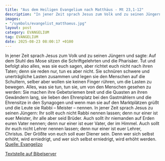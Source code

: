 ```yaml
---
title: "Aus dem Heiligen Evangelium nach Matthäus - Mt 23,1-12"
description: "In jener Zeit sprach Jesus zum Volk und zu seinen Jüngern und sagte: Auf dem Stuhl des Mose sitzen die Schriftgelehrten und die Pharisäer. Tut und befolgt also alles, was sie euch sagen, aber richtet euch nicht nach ihren Taten; denn sie reden nur, tun es aber nicht. Sie schnüren...."
images:
- "/symbols/evangelist_matthaeus.jpg"
layout: post
category: EVANGELIUM
tag: EVANGELIUM
date: 2025-08-23 08:00:17 +0100
---
```

In jener Zeit sprach Jesus zum Volk und zu seinen Jüngern
und sagte: Auf dem Stuhl des Mose sitzen die Schriftgelehrten und die Pharisäer.
Tut und befolgt also alles, was sie euch sagen, aber richtet euch nicht nach ihren Taten; denn sie reden nur, tun es aber nicht.
Sie schnüren schwere und unerträgliche Lasten zusammen und legen sie den Menschen auf die Schultern, selber aber wollen sie keinen Finger rühren, um die Lasten zu bewegen.<!--more-->
Alles, was sie tun, tun sie, um von den Menschen gesehen zu werden: Sie machen ihre Gebetsriemen breit und die Quasten an ihren Gewändern lang,
sie lieben den Ehrenplatz bei den Gastmählern und die Ehrensitze in den Synagogen
und wenn man sie auf den Marktplätzen grüßt und die Leute sie Rabbi – Meister – nennen.
In jener Zeit sprach Jesus zu seinen Jüngern: Ihr sollt euch nicht Rabbi nennen lassen; denn nur einer ist euer Meister, ihr alle aber seid Brüder.
Auch sollt ihr niemanden auf Erden euren Vater nennen; denn nur einer ist euer Vater, der im Himmel.
Auch sollt ihr euch nicht Lehrer nennen lassen; denn nur einer ist euer Lehrer, Christus.
Der Größte von euch soll euer Diener sein.
Denn wer sich selbst erhöht, wird erniedrigt, und wer sich selbst erniedrigt, wird erhöht werden.<br>
[Quelle: Evangelizo](https://evangeliumtagfuertag.org/DE/gospel)

[Textstelle auf Bibelserver](https://www.bibleserver.com/EU/Matthäus23,1-12)
